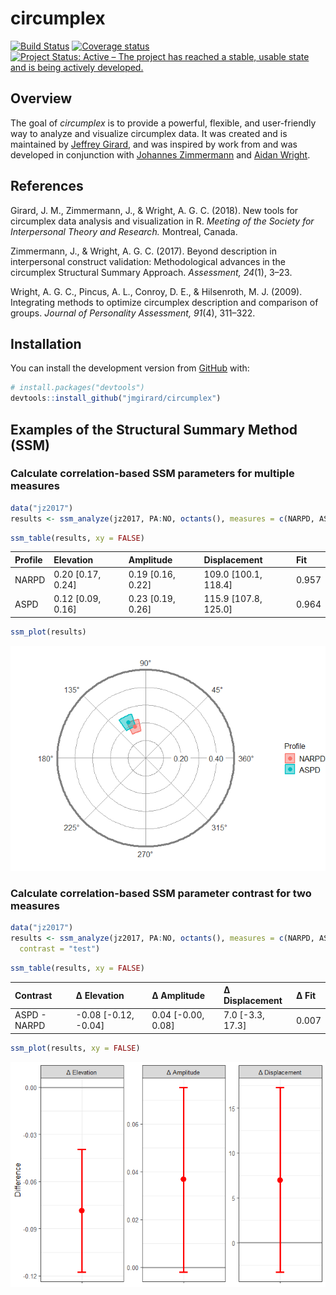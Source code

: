 
<!-- README.md is generated from README.Rmd. Please edit that file -->
circumplex
==========

[![Build Status](https://travis-ci.org/jmgirard/circumplex.svg?branch=master)](https://travis-ci.org/jmgirard/circumplex) [![Coverage status](https://codecov.io/gh/jmgirard/circumplex/branch/master/graph/badge.svg)](https://codecov.io/github/jmgirard/circumplex?branch=master) [![Project Status: Active – The project has reached a stable, usable state and is being actively developed.](http://www.repostatus.org/badges/latest/active.svg)](http://www.repostatus.org/#active)

Overview
--------

The goal of *circumplex* is to provide a powerful, flexible, and user-friendly way to analyze and visualize circumplex data. It was created and is maintained by [Jeffrey Girard](https://jmgirard.com/), and was inspired by work from and was developed in conjunction with [Johannes Zimmermann](https://psychologische-hochschule.de/prof-dr-johannes-zimmermann/) and [Aidan Wright](https://personalityprocesses.com/).

References
----------

Girard, J. M., Zimmermann, J., & Wright, A. G. C. (2018). New tools for circumplex data analysis and visualization in R. *Meeting of the Society for Interpersonal Theory and Research.* Montreal, Canada.

Zimmermann, J., & Wright, A. G. C. (2017). Beyond description in interpersonal construct validation: Methodological advances in the circumplex Structural Summary Approach. *Assessment, 24*(1), 3–23.

Wright, A. G. C., Pincus, A. L., Conroy, D. E., & Hilsenroth, M. J. (2009). Integrating methods to optimize circumplex description and comparison of groups. *Journal of Personality Assessment, 91*(4), 311–322.

Installation
------------

You can install the development version from [GitHub](https://github.com/) with:

``` r
# install.packages("devtools")
devtools::install_github("jmgirard/circumplex")
```

Examples of the Structural Summary Method (SSM)
-----------------------------------------------

### Calculate correlation-based SSM parameters for multiple measures

``` r
data("jz2017")
results <- ssm_analyze(jz2017, PA:NO, octants(), measures = c(NARPD, ASPD))
```

``` r
ssm_table(results, xy = FALSE)
```

<table class="table" style="margin-left: auto; margin-right: auto;">
<thead>
<tr>
<th style="text-align:left;">
Profile
</th>
<th style="text-align:left;">
Elevation
</th>
<th style="text-align:left;">
Amplitude
</th>
<th style="text-align:left;">
Displacement
</th>
<th style="text-align:left;">
Fit
</th>
</tr>
</thead>
<tbody>
<tr>
<td style="text-align:left;">
NARPD
</td>
<td style="text-align:left;">
0.20 [0.17, 0.24]
</td>
<td style="text-align:left;">
0.19 [0.16, 0.22]
</td>
<td style="text-align:left;">
109.0 [100.1, 118.4]
</td>
<td style="text-align:left;">
0.957
</td>
</tr>
<tr>
<td style="text-align:left;">
ASPD
</td>
<td style="text-align:left;">
0.12 [0.09, 0.16]
</td>
<td style="text-align:left;">
0.23 [0.19, 0.26]
</td>
<td style="text-align:left;">
115.9 [107.8, 125.0]
</td>
<td style="text-align:left;">
0.964
</td>
</tr>
</tbody>
</table>

``` r
ssm_plot(results)
```

![](README-plot1-1.png)

### Calculate correlation-based SSM parameter contrast for two measures

``` r
data("jz2017")
results <- ssm_analyze(jz2017, PA:NO, octants(), measures = c(NARPD, ASPD),
  contrast = "test")
```

``` r
ssm_table(results, xy = FALSE)
```

<table class="table" style="margin-left: auto; margin-right: auto;">
<thead>
<tr>
<th style="text-align:left;">
Contrast
</th>
<th style="text-align:left;">
&Delta; Elevation
</th>
<th style="text-align:left;">
&Delta; Amplitude
</th>
<th style="text-align:left;">
&Delta; Displacement
</th>
<th style="text-align:left;">
&Delta; Fit
</th>
</tr>
</thead>
<tbody>
<tr>
<td style="text-align:left;">
ASPD - NARPD
</td>
<td style="text-align:left;">
-0.08 [-0.12, -0.04]
</td>
<td style="text-align:left;">
0.04 [-0.00, 0.08]
</td>
<td style="text-align:left;">
7.0 [-3.3, 17.3]
</td>
<td style="text-align:left;">
0.007
</td>
</tr>
</tbody>
</table>

``` r
ssm_plot(results, xy = FALSE)
```

![](README-plot2-1.png)
